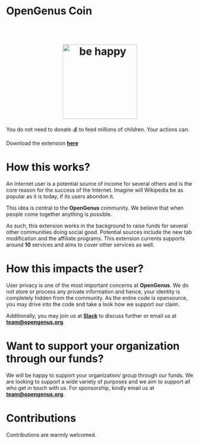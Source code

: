 # OpenGenus Coin

<h1 align="center">
	<br>
	<img width="200" src="https://github.com/AdiChat/coin/blob/master/code/images/coin.png" alt="be happy">
	<br>
</h1>

You do not need to donate 💰 to feed millions of children. Your actions can.

Download the extension [**here**](https://chrome.google.com/webstore/detail/opengenus-coin/ahhmgppmgjbladmnpiepbmlbpdlnpoii)
# How this works?

An internet user is a potential source of income for several others and is the core reason for the success of the Internet. Imagine will Wikipedia be as popular as it is today, if its users abondon it.

This idea is central to the **OpenGenus** community. We believe that when people come together anything is possible. 

As such, this extension works in the background to raise funds for several other communities doing social good. Potential sources include the new tab modification and the affiliate programs. This extension currents supports around **10** services and aims to cover other services as well.

# How this impacts the user?

User privacy is one of the most important concerns at **OpenGenus**. We do not store or process any private information and hence, your identity is completely hidden from the community. As the entire code is opensource, you may drive into the code and take a look how we support our claim. 

Additionally, you may join us at **[Slack](https://github.com/OpenGenus/OpenGenus-Slack)** to discuss further or email us at **team@opengenus.org**.

# Want to support your organization through our funds?

We will be happy to support your organization/ group through our funds. We are looking to support a wide variety of purposes and we aim to support all who get in touch with us. For sponsorship, kindly email us at **team@opengenus.org**.

# Contributions

Contributions are warmly welcomed.


